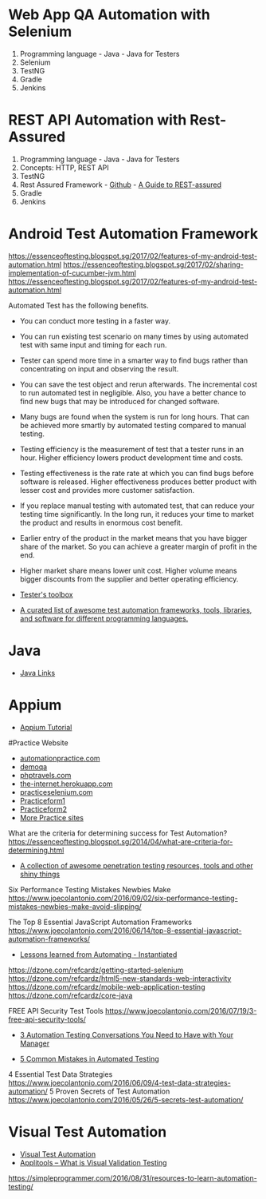 # Web App QA Automation with Selenium

1. Programming language - Java - Java for Testers 
2. Selenium 
3. TestNG
4. Gradle
5. Jenkins

# REST API Automation with Rest-Assured
1. Programming language - Java - Java for Testers 
2. Concepts: HTTP, REST API
3. TestNG
4. Rest Assured Framework - [Github](https://github.com/rest-assured/rest-assured) - [A Guide to REST-assured](http://www.baeldung.com/rest-assured-tutorial)
5. Gradle
6. Jenkins
 
 # Android Test Automation Framework
https://essenceoftesting.blogspot.sg/2017/02/features-of-my-android-test-automation.html
https://essenceoftesting.blogspot.sg/2017/02/sharing-implementation-of-cucumber-jvm.html
https://essenceoftesting.blogspot.sg/2017/02/features-of-my-android-test-automation.html
	
 Automated Test has the following benefits.

* You can conduct more testing in a faster way.
* You can run existing test scenario on many times by using automated test with same input and timing for each run.
* Tester can spend more time in a smarter way to find bugs rather than concentrating on input and observing the result.
* You can save the test object and rerun afterwards. The incremental cost to run automated test in negligible. Also, you have a better chance to find new bugs that may be introduced for changed software.
* Many bugs are found when the system is run for long hours. That can be achieved more smartly by automated testing compared to manual testing.
* Testing efficiency is the measurement of test that a tester runs in an hour. Higher efficiency lowers product development time and costs.
* Testing effectiveness is the rate rate at which you can find bugs before software is released. Higher effectiveness produces better product with lesser cost and provides more customer satisfaction.
* If you replace manual testing with automated test, that can reduce your testing time significantly. In the long run, it reduces your time to market the product and results in enormous cost benefit.
* Earlier entry of the product in the market means that you have bigger share of the market. So you can achieve a greater margin of profit in the end.
* Higher market share means lower unit cost. Higher volume means bigger discounts from the supplier and better operating efficiency.

* [Tester's toolbox](http://awesome-testing.blogspot.com/2016/04/testers-toolbox-alternative-guide.html)
* [A curated list of awesome test automation frameworks, tools, libraries, and software for different programming languages.](https://github.com/atinfo/awesome-test-automation)

# Java
* [Java Links](https://github.com/Vedenin/useful-java-links/)

# Appium
* [Appium Tutorial](http://toolsqa.com/mobile-automation/appium/appium-tutorial/)


#Practice Website
* [automationpractice.com](http://automationpractice.com/)
* [demoqa](http://demoqa.com/)
* [phptravels.com](http://phptravels.com/demo/)
* [the-internet.herokuapp.com](http://the-internet.herokuapp.com/)
* [practiceselenium.com](http://www.practiceselenium.com/)
* [Practiceform1](http://www.seleniumframework.com/Practiceform/)
* [Practiceform2](http://toolsqa.com/automation-practice-form/)
* [More Practice sites](http://www.techbeamers.com/websites-to-practice-selenium-webdriver-online/)


What are the criteria for determining success for Test Automation?
https://essenceoftesting.blogspot.sg/2014/04/what-are-criteria-for-determining.html

* [A collection of awesome penetration testing resources, tools and other shiny things](https://github.com/enaqx/awesome-pentest)


Six Performance Testing Mistakes Newbies Make
https://www.joecolantonio.com/2016/09/02/six-performance-testing-mistakes-newbies-make-avoid-slipping/


The Top 8 Essential JavaScript Automation Frameworks
https://www.joecolantonio.com/2016/06/14/top-8-essential-javascript-automation-frameworks/

* [Lessons learned from Automating - Instantiated](http://blog.eviltester.com/2016/09/lessons-learned-from-automating.html)

https://dzone.com/refcardz/getting-started-selenium
https://dzone.com/refcardz/html5-new-standards-web-interactivity
https://dzone.com/refcardz/mobile-web-application-testing
https://dzone.com/refcardz/core-java

FREE API Security Test Tools
https://www.joecolantonio.com/2016/07/19/3-free-api-security-tools/

* [3 Automation Testing Conversations You Need to Have with Your Manager](https://www.joecolantonio.com/2016/12/08/3-automation-testing-conversations-need-manager/)

* [5 Common Mistakes in Automated Testing](https://dzone.com/articles/common-mistakes-in-automation-testing)


4 Essential Test Data Strategies
https://www.joecolantonio.com/2016/06/09/4-test-data-strategies-automation/
5 Proven Secrets of Test Automation 
https://www.joecolantonio.com/2016/05/26/5-secrets-test-automation/

# Visual Test Automation
* [Visual Test Automation](https://applitools.com/)
* [Applitools – What is Visual Validation Testing](https://www.joecolantonio.com/2015/03/11/applitools-how-to-get-started-with-visual-validation-testing/)


https://simpleprogrammer.com/2016/08/31/resources-to-learn-automation-testing/
